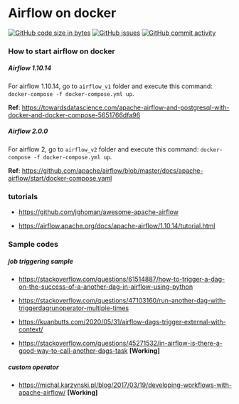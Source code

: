 # Airflow on docker

[![GitHub code size in bytes](https://img.shields.io/github/languages/code-size/avikbesu/AirflowPractice)](#)
[![GitHub issues](https://img.shields.io/github/issues-raw/avikbesu/AirflowPractice)](#)
[![GitHub commit activity](https://img.shields.io/github/commit-activity/m/avikbesu/AirflowPractice)](#)

### How to start airflow on docker

##### *Airflow 1.10.14*
For airflow 1.10.14, go to `airflow_v1` folder and execute this command: `docker-compose -f docker-compose.yml up`.

**Ref**: https://towardsdatascience.com/apache-airflow-and-postgresql-with-docker-and-docker-compose-5651766dfa96

##### *Airflow 2.0.0*
For airflow 2, go to `airflow_v2` folder and execute this command: `docker-compose -f docker-compose.yml up`.

**Ref**: https://github.com/apache/airflow/blob/master/docs/apache-airflow/start/docker-compose.yaml

### tutorials

 - https://github.com/jghoman/awesome-apache-airflow

 - https://airflow.apache.org/docs/apache-airflow/1.10.14/tutorial.html

### Sample codes

##### job triggering sample

 - https://stackoverflow.com/questions/61514887/how-to-trigger-a-dag-on-the-success-of-a-another-dag-in-airflow-using-python

 - https://stackoverflow.com/questions/47103160/run-another-dag-with-triggerdagrunoperator-multiple-times

 - https://kuanbutts.com/2020/05/31/airflow-dags-trigger-external-with-context/

 - https://stackoverflow.com/questions/45271532/in-airflow-is-there-a-good-way-to-call-another-dags-task **[Working]**

##### custom operator

 - https://michal.karzynski.pl/blog/2017/03/19/developing-workflows-with-apache-airflow/ **[Working]**

 
